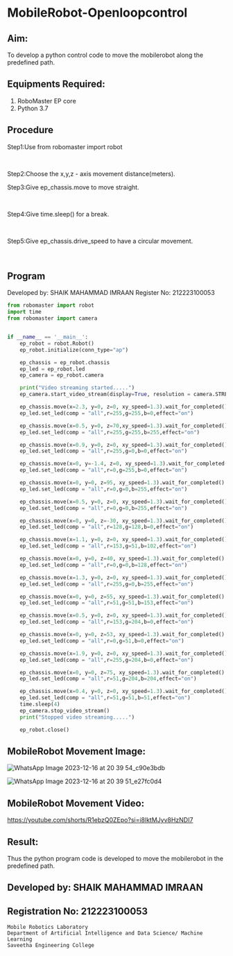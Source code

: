 # MobileRobot-Openloopcontrol
## Aim:

To develop a python control code to move the mobilerobot along the predefined path.

## Equipments Required:
1. RoboMaster EP core
2. Python 3.7

## Procedure

Step1:Use from robomaster import robot

<br/>

Step2:Choose the x,y,z - axis movement distance(meters).
<br/>

Step3:Give ep_chassis.move to move straight.

<br/>

Step4:Give time.sleep() for a break.

<br/>

Step5:Give ep_chassis.drive_speed to have a circular movement.

<br/>

## Program
Developed by: SHAIK MAHAMMAD IMRAAN
Register No: 212223100053
```python
from robomaster import robot
import time
from robomaster import camera


if __name__ == '__main__':
    ep_robot = robot.Robot()
    ep_robot.initialize(conn_type="ap")

    ep_chassis = ep_robot.chassis
    ep_led = ep_robot.led
    ep_camera = ep_robot.camera

    print("Video streaming started.....")
    ep_camera.start_video_stream(display=True, resolution = camera.STREAM_360P)

    ep_chassis.move(x=2.3, y=0, z=0, xy_speed=1.3).wait_for_completed()
    ep_led.set_led(comp = "all",r=255,g=255,b=0,effect="on")

    ep_chassis.move(x=0.5, y=0, z=70,xy_speed=1.3).wait_for_completed()
    ep_led.set_led(comp = "all",r=255,g=255,b=255,effect="on")

    ep_chassis.move(x=0.9, y=0, z=0, xy_speed=1.3).wait_for_completed()
    ep_led.set_led(comp = "all",r=255,g=0,b=0,effect="on")

    ep_chassis.move(x=0, y=-1.4, z=0, xy_speed=1.3).wait_for_completed()
    ep_led.set_led(comp = "all",r=0,g=255,b=0,effect="on")

    ep_chassis.move(x=0, y=0, z=95, xy_speed=1.3).wait_for_completed()
    ep_led.set_led(comp = "all",r=0,g=0,b=255,effect="on")

    ep_chassis.move(x=0.5, y=0, z=0, xy_speed=1.3).wait_for_completed()
    ep_led.set_led(comp = "all",r=0,g=0,b=255,effect="on")

    ep_chassis.move(x=0, y=0, z=-30, xy_speed=1.3).wait_for_completed()
    ep_led.set_led(comp = "all",r=128,g=128,b=0,effect="on")

    ep_chassis.move(x=1.1, y=0, z=0, xy_speed=1.3).wait_for_completed()
    ep_led.set_led(comp = "all",r=153,g=51,b=102,effect="on")

    ep_chassis.move(x=0, y=0, z=40, xy_speed=1.3).wait_for_completed()
    ep_led.set_led(comp = "all",r=0,g=0,b=128,effect="on")

    ep_chassis.move(x=1.3, y=0, z=0, xy_speed=1.3).wait_for_completed()
    ep_led.set_led(comp = "all",r=255,g=0,b=255,effect="on")

    ep_chassis.move(x=0, y=0, z=55, xy_speed=1.3).wait_for_completed()
    ep_led.set_led(comp = "all",r=51,g=51,b=153,effect="on")

    ep_chassis.move(x=0.5, y=0, z=0, xy_speed=1.3).wait_for_completed()
    ep_led.set_led(comp = "all",r=153,g=204,b=0,effect="on")

    ep_chassis.move(x=0, y=0, z=53, xy_speed=1.3).wait_for_completed()
    ep_led.set_led(comp = "all",r=0,g=51,b=0,effect="on")

    ep_chassis.move(x=1.9, y=0, z=0, xy_speed=1.3).wait_for_completed()
    ep_led.set_led(comp = "all",r=255,g=204,b=0,effect="on")

    ep_chassis.move(x=0, y=0, z=75, xy_speed=1.3).wait_for_completed()
    ep_led.set_led(comp = "all",r=51,g=204,b=204,effect="on")

    ep_chassis.move(x=0.4, y=0, z=0, xy_speed=1.3).wait_for_completed()
    ep_led.set_led(comp = "all",r=51,g=51,b=51,effect="on")
    time.sleep(4)
    ep_camera.stop_video_stream()
    print("Stopped video streaming.....")

    ep_robot.close()
```

## MobileRobot Movement Image:
![WhatsApp Image 2023-12-16 at 20 39 54_c90e3bdb](https://github.com/IMRAAN2005/mobilerobot-openloopcontrol/assets/149347407/9192145f-fbca-46c9-8945-0a93e18626ca)

![WhatsApp Image 2023-12-16 at 20 39 51_e27fc0d4](https://github.com/IMRAAN2005/mobilerobot-openloopcontrol/assets/149347407/8f42c125-ad9b-49dc-9a2b-39a7bc6bfe64)



## MobileRobot Movement Video:
https://youtube.com/shorts/R1ebzQ0ZEpo?si=i8lktMJyv8HzNDI7

## Result:
Thus the python program code is developed to move the mobilerobot in the predefined path.



## Developed by: SHAIK MAHAMMAD IMRAAN
## Registration No: 212223100053
```
Mobile Robotics Laboratory
Department of Artificial Intelligence and Data Science/ Machine Learning
Saveetha Engineering College
```
